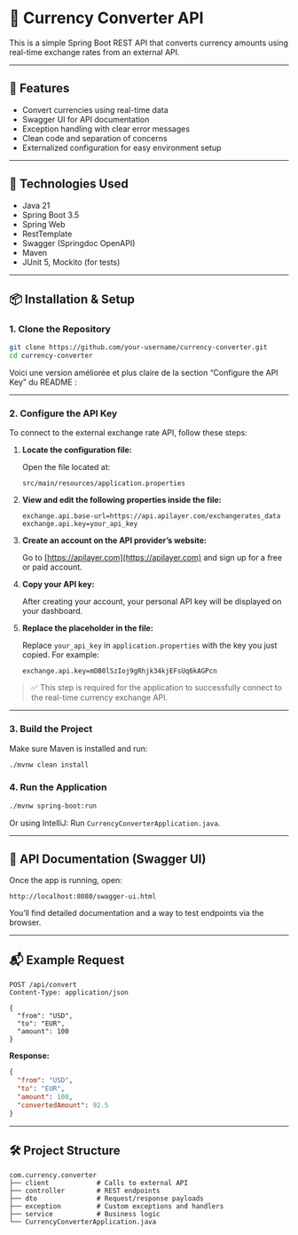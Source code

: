 # 💱 Currency Converter API

This is a simple Spring Boot REST API that converts currency amounts using real-time exchange rates from an external API.

---

## 🚀 Features

* Convert currencies using real-time data
* Swagger UI for API documentation
* Exception handling with clear error messages
* Clean code and separation of concerns
* Externalized configuration for easy environment setup

---

## 🧰 Technologies Used

* Java 21
* Spring Boot 3.5
* Spring Web
* RestTemplate
* Swagger (Springdoc OpenAPI)
* Maven
* JUnit 5, Mockito (for tests)

---

## 📦 Installation & Setup

### 1. **Clone the Repository**

```bash
git clone https://github.com/your-username/currency-converter.git
cd currency-converter
```

Voici une version améliorée et plus claire de la section “Configure the API Key” du README :

---

### 2. **Configure the API Key**

To connect to the external exchange rate API, follow these steps:

1. **Locate the configuration file:**

   Open the file located at:

   ```
   src/main/resources/application.properties
   ```

2. **View and edit the following properties inside the file:**

   ```properties
   exchange.api.base-url=https://api.apilayer.com/exchangerates_data
   exchange.api.key=your_api_key
   ```

3. **Create an account on the API provider’s website:**

   Go to [https://apilayer.com](https://apilayer.com) and sign up for a free or paid account.

4. **Copy your API key:**

   After creating your account, your personal API key will be displayed on your dashboard.

5. **Replace the placeholder in the file:**

   Replace `your_api_key` in `application.properties` with the key you just copied.
   For example:

   ```properties
   exchange.api.key=mDB0lSzIoj9gRhjk34kjEFsUq6kAGPcn
   ```

> ✅ This step is required for the application to successfully connect to the real-time currency exchange API.

---

### 3. **Build the Project**

Make sure Maven is installed and run:

```bash
./mvnw clean install
```

### 4. **Run the Application**

```bash
./mvnw spring-boot:run
```

Or using IntelliJ: Run `CurrencyConverterApplication.java`.

---

## 📡 API Documentation (Swagger UI)

Once the app is running, open:

```
http://localhost:8080/swagger-ui.html
```

You’ll find detailed documentation and a way to test endpoints via the browser.

---

## 📬 Example Request

```http
POST /api/convert
Content-Type: application/json

{
  "from": "USD",
  "to": "EUR",
  "amount": 100
}
```

**Response:**

```json
{
  "from": "USD",
  "to": "EUR",
  "amount": 100,
  "convertedAmount": 92.5
}
```

---

## 🛠 Project Structure

```
com.currency.converter
├── client            # Calls to external API
├── controller        # REST endpoints
├── dto               # Request/response payloads
├── exception         # Custom exceptions and handlers
├── service           # Business logic
└── CurrencyConverterApplication.java
```


